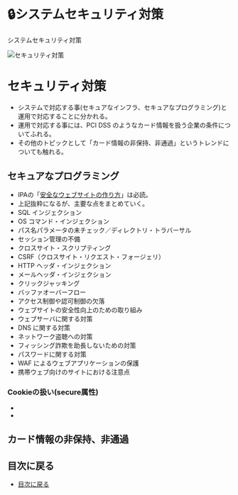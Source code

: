 # :lock:システムセキュリティ対策
システムセキュリティ対策

![セキュリティ対策](https://github.com/commerble/ecspec/blob/master/specs/media/systemsecurity.jpg)

# セキュリティ対策
- システムで対応する事(セキュアなインフラ、セキュアなプログラミング)と運用で対応することに分かれる。
- 運用で対応する事には、PCI DSS のようなカード情報を扱う企業の条件についてふれる。
- その他のトピックとして「カード情報の非保持、非通過」というトレンドについても触れる。


## セキュアなプログラミング
- IPAの「[安全なウェブサイトの作り方](https://www.ipa.go.jp/security/vuln/websecurity.html)」は必読。
- 上記抜粋になるが、主要な点をまとめていく。
- SQL インジェクション
- OS コマンド・インジェクション
- パス名パラメータの未チェック／ディレクトリ・トラバーサル
- セッション管理の不備
- クロスサイト・スクリプティング
- CSRF（クロスサイト・リクエスト・フォージェリ）
- HTTP ヘッダ・インジェクション
- メールヘッダ・インジェクション
- クリックジャッキング
- バッファオーバーフロー
- アクセス制御や認可制御の欠落
- ウェブサイトの安全性向上のための取り組み
- ウェブサーバに関する対策
- DNS に関する対策
- ネットワーク盗聴への対策
- フィッシング詐欺を助長しないための対策
- パスワードに関する対策
- WAF によるウェブアプリケーションの保護
- 携帯ウェブ向けのサイトにおける注意点


### Cookieの扱い(secure属性)
- 
- 


## カード情報の非保持、非通過




## 目次に戻る
- [目次に戻る](https://github.com/commerble/ecspec/blob/master/Readme.md)

